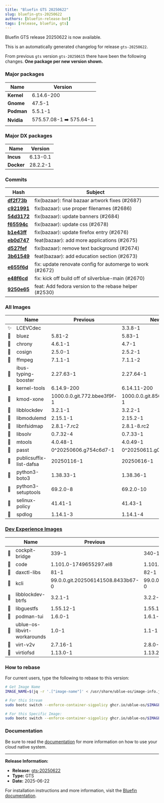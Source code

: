 ```yaml
---
title: "Bluefin GTS 20250622"
slug: bluefin-gts-20250622
authors: [bluefin-release-bot]
tags: [release, bluefin, gts]
---
```


Bluefin GTS release 20250622 is now available.

<!--truncate-->

This is an automatically generated changelog for release `gts-20250622`.

From previous `gts` version `gts-20250615` there have been the following changes. **One package per new version shown.**

### Major packages
| Name | Version |
| --- | --- |
| **Kernel** | 6.14.6-200 |
| **Gnome** | 47.5-1 |
| **Podman** | 5.5.1-1 |
| **Nvidia** | 575.57.08-1 ➡️ 575.64-1 |

### Major DX packages
| Name | Version |
| --- | --- |
| **Incus** | 6.13-0.1 |
| **Docker** | 28.2.2-1 |

### Commits
| Hash | Subject |
| --- | --- |
| **[df2f73b](https://github.com/ublue-os/bluefin/commit/df2f73b68413e433dea8fbcf09efb945f29db039)** | fix(bazaar): final bazaar artwork fixes (#2687) |
| **[c921991](https://github.com/ublue-os/bluefin/commit/c9219910aad039ab34b6551f22519d587e708f3b)** | fix(bazaar): use proper filenames (#2686) |
| **[54d3172](https://github.com/ublue-os/bluefin/commit/54d317256cbe67c16bb9e33de6fea731d9174c32)** | fix(bazaar): update banners (#2684) |
| **[f65594c](https://github.com/ublue-os/bluefin/commit/f65594c74bc613743440d405256e1a0aa811c1cf)** | fix(bazaar): update css (#2678) |
| **[b1e43ff](https://github.com/ublue-os/bluefin/commit/b1e43ffa9088d471272d61087f1f245f0a745832)** | fix(bazaar): update firefox entry (#2676) |
| **[eb0d747](https://github.com/ublue-os/bluefin/commit/eb0d747520968012d0e2afc2efb63034b660c880)** | feat(bazaar): add more applications (#2675) |
| **[d527fef](https://github.com/ublue-os/bluefin/commit/d527fef02c3cc49d1eae1088d43c6491e2ebbe17)** | fix(bazaar): remove text background (#2674) |
| **[3b61549](https://github.com/ublue-os/bluefin/commit/3b61549ae0df013df766b3afce4ffa763f195e8d)** | feat(bazaar): add education section (#2673) |
| **[e655f6d](https://github.com/ublue-os/bluefin/commit/e655f6d0e2b4bc37e7da849f5f9ab56a1d27a41e)** | fix: update renovate config for automerge to work (#2672) |
| **[e48f6cd](https://github.com/ublue-os/bluefin/commit/e48f6cd3e512e4b4b03d1ea0084e6c8e2a2378b9)** | fix: kick off build off of silverblue-main (#2670) |
| **[9250e65](https://github.com/ublue-os/bluefin/commit/9250e65ed4b0e5dc3939353b48059551c72e9b52)** | feat: Add fedora version to the rebase helper (#2530) |

### All Images
| | Name | Previous | New |
| --- | --- | --- | --- |
| ✨ | LCEVCdec | | 3.3.8-1 |
| 🔄 | bluez | 5.81-2 | 5.83-1 |
| 🔄 | chrony | 4.6.1-1 | 4.7-1 |
| 🔄 | cosign | 2.5.0-1 | 2.5.2-1 |
| 🔄 | ffmpeg | 7.1.1-1 | 7.1.1-2 |
| 🔄 | ibus-typing-booster | 2.27.63-1 | 2.27.64-1 |
| 🔄 | kernel-tools | 6.14.9-200 | 6.14.11-200 |
| 🔄 | kmod-xone | 1000.0.0.git.772.bbee3f9f-1 | 1000.0.0.git.856.5ae7d3ac-1 |
| 🔄 | libblockdev | 3.2.1-1 | 3.2.2-1 |
| 🔄 | libmodulemd | 2.15.1-1 | 2.15.2-1 |
| 🔄 | libnfsidmap | 2.8.1-7.rc2 | 2.8.1-8.rc2 |
| 🔄 | libsolv | 0.7.32-4 | 0.7.33-1 |
| 🔄 | mtools | 4.0.48-1 | 4.0.49-1 |
| 🔄 | passt | 0^20250606.g754c6d7-1 | 0^20250611.g0293c6f-1 |
| 🔄 | publicsuffix-list-dafsa | 20250116-1 | 20250616-1 |
| 🔄 | python3-boto3 | 1.38.33-1 | 1.38.36-1 |
| 🔄 | python3-setuptools | 69.2.0-8 | 69.2.0-10 |
| 🔄 | selinux-policy | 41.41-1 | 41.43-1 |
| 🔄 | spdlog | 1.14.1-3 | 1.14.1-4 |

### [Dev Experience Images](https://docs.projectbluefin.io/bluefin-dx)
| | Name | Previous | New |
| --- | --- | --- | --- |
| 🔄 | cockpit-bridge | 339-1 | 340-1 |
| 🔄 | code | 1.101.0-1749655297.el8 | 1.101.1-1750254783.el8 |
| 🔄 | daxctl-libs | 81-1 | 82-1 |
| 🔄 | kcli | 99.0.0.git.202506141508.8433b67-0 | 99.0.0.git.202506171609.b52f01a-0 |
| 🔄 | libblockdev-btrfs | 3.2.1-1 | 3.2.2-1 |
| 🔄 | libguestfs | 1.55.12-1 | 1.55.14-1 |
| 🔄 | podman-tui | 1.6.0-1 | 1.6.1-1 |
| 🔄 | ublue-os-libvirt-workarounds | 1.0-1 | 1.1-1 |
| 🔄 | virt-v2v | 2.7.16-1 | 2.8.0-1 |
| 🔄 | virtiofsd | 1.13.0-1 | 1.13.2-1 |



### How to rebase
For current users, type the following to rebase to this version:
```bash
# Get Image Name
IMAGE_NAME=$(jq -r '.["image-name"]' < /usr/share/ublue-os/image-info.json)

# For this Stream
sudo bootc switch --enforce-container-sigpolicy ghcr.io/ublue-os/$IMAGE_NAME:gts

# For this Specific Image:
sudo bootc switch --enforce-container-sigpolicy ghcr.io/ublue-os/$IMAGE_NAME:gts-20250622
```

### Documentation
Be sure to read the [documentation](https://docs.projectbluefin.io/) for more information
on how to use your cloud native system.

---

**Release Information:**
- **Release:** [gts-20250622](https://github.com/ublue-os/bluefin/releases/tag/gts-20250622)
- **Type:** GTS
- **Date:** 2025-06-22

For installation instructions and more information, visit the [Bluefin documentation](https://docs.projectbluefin.io/).
